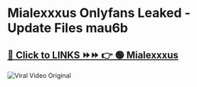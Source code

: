 
 # Mialexxxus Onlyfans Leaked - Update Files mau6b

## <h2><a href="https://clipsfans.com/Mialexxxus&ref=git">🔗 Click to LINKS ⏩⏩ 👉 🟢 Mialexxxus </a></h2>

<a href="https://clipsfans.com/Mialexxxus&ref=git" rel="nofollow" data-target="animated-image.originalLink"><img src="https://i.ibb.co.com/xMMVF88/686577567.gif" alt="Viral Video Original" style="max-width: 100%; display: inline-block;" data-target="animated-image.originalImage"></a>

